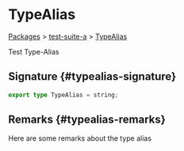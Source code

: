 # TypeAlias

[Packages](/) > [test-suite-a](/test-suite-a/) > [TypeAlias](/test-suite-a/typealias-typealias/)

Test Type-Alias

## Signature {#typealias-signature}

```typescript
export type TypeAlias = string;
```

## Remarks {#typealias-remarks}

Here are some remarks about the type alias
